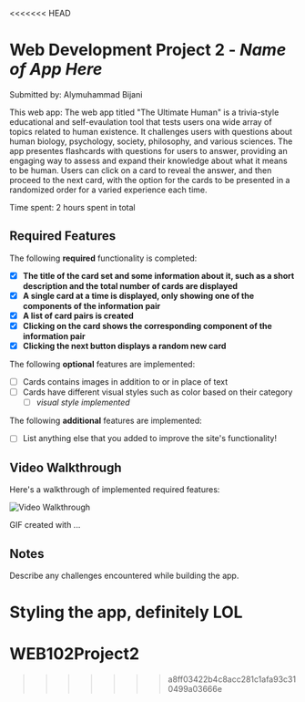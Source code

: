 <<<<<<< HEAD
# Web Development Project 2 - *Name of App Here*

Submitted by: Alymuhammad Bijani

This web app: The web app titled "The Ultimate Human" is a trivia-style educational and self-evaulation tool that tests users ona  wide array of topics related to human existence. It challenges users with questions about human biology, psychology, society, philosophy, and various sciences. The app presentes flashcards with questions for users to answer, providing an engaging way to assess and expand their knowledge about what it means to be human. Users can click on a card to reveal the answer, and then proceed to the next card, with the option for the cards to be presented in a randomized order for a varied experience each time. 

Time spent: 2 hours spent in total

## Required Features

The following **required** functionality is completed:

- [X] **The title of the card set and some information about it, such as a short description and the total number of cards are displayed**
- [X] **A single card at a time is displayed, only showing one of the components of the information pair**
- [X] **A list of card pairs is created**
- [X] **Clicking on the card shows the corresponding component of the information pair**
- [X] **Clicking the next button displays a random new card**

The following **optional** features are implemented:

- [ ] Cards contains images in addition to or in place of text
- [ ] Cards have different visual styles such as color based on their category
  - [ ] *visual style implemented*

The following **additional** features are implemented:

* [ ] List anything else that you added to improve the site's functionality!

## Video Walkthrough

Here's a walkthrough of implemented required features:

<img src='http://i.imgur.com/link/to/your/gif/file.gif' title='Video Walkthrough' width='' alt='Video Walkthrough' />

<!-- Replace this with whatever GIF tool you used! -->
GIF created with ...  
<!-- Recommended tools:
[Kap](https://getkap.co/) for macOS
[ScreenToGif](https://www.screentogif.com/) for Windows
[peek](https://github.com/phw/peek) for Linux. -->

## Notes

Describe any challenges encountered while building the app.

Styling the app, definitely LOL
=======
# WEB102Project2
>>>>>>> a8ff03422b4c8acc281c1afa93c310499a03666e
